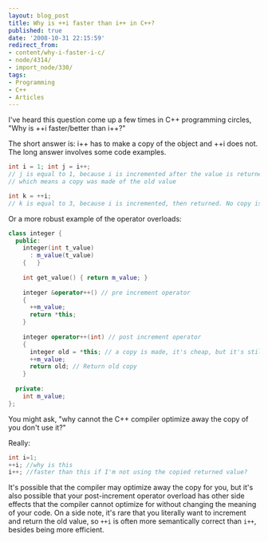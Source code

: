 ```yaml
---
layout: blog_post
title: Why is ++i faster than i++ in C++?
published: true
date: '2008-10-31 22:15:59'
redirect_from:
- content/why-i-faster-i-c/
- node/4314/
- import_node/330/
tags:
- Programming
- C++
- Articles
---
```


I've heard this question come up a few times in C++ programming circles, "Why is ++i faster/better than i++?" 

The short answer is: i++ has to make a copy of the object and ++i does not. The long answer involves some code examples. 

```cpp
int i = 1; int j = i++; 
// j is equal to 1, because i is incremented after the value is returned,                
// which means a copy was made of the old value 
```

```cpp
int k = ++i; 
// k is equal to 3, because i is incremented, then returned. No copy is needed
```

Or a more robust example of the operator overloads: 

```cpp
class integer { 
  public:   
    integer(int t_value)     
      : m_value(t_value)   
    {   }    
    
    int get_value() { return m_value; }    
    
    integer &operator++() // pre increment operator   
    {     
      ++m_value;     
      return *this;   
    }    
    
    integer operator++(int) // post increment operator   
    {     
      integer old = *this; // a copy is made, it's cheap, but it's still a copy     
      ++m_value;     
      return old; // Return old copy   
    }  
    
  private:   
    int m_value;
};
```

You might ask, "why cannot the C++ compiler optimize away the copy of you don't use it?" 

Really: 

```cpp
int i=1; 
++i; //why is this 
i++; //faster than this if I'm not using the copied returned value?
```

It's possible that the compiler may optimize away the copy for you, but it's also possible that your post-increment operator overload has other side effects that the compiler cannot optimize for without changing the meaning of your code. On a side note, it's rare that you literally want to increment and return the old value, so `++i` is often more semantically correct than `i++`, besides being more efficient.


